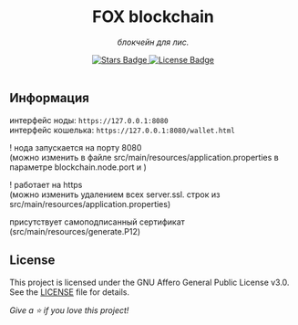 <h1 align="center">FOX blockchain</h1>
<p align="center"><i>блокчейн для лис.</i></p>
<div align="center">
  <a href="https://github.com/flirsys/foxchain/stargazers">
    <img src="https://img.shields.io/github/stars/flirsys/foxchain" alt="Stars Badge"/>
  </a>
  <a href="https://github.com/flirsys/foxchain/blob/main/LICENSE">
    <img src="https://img.shields.io/github/license/flirsys/foxchain" alt="License Badge"/>
  </a>
</div>
<br>

## Информация
интерфейс ноды:     `https://127.0.0.1:8080`<br/>
интерфейс кошелька: `https://127.0.0.1:8080/wallet.html`

! нода запускается на порту 8080<br/>
(можно изменить в файле src/main/resources/application.properties в параметре blockchain.node.port и )

! работает на https<br/>
(можно изменить удалением всех server.ssl. строк из src/main/resources/application.properties)

присутствует самоподписанный сертификат (src/main/resources/generate.P12)

## License
This project is licensed under the GNU Affero General Public License v3.0. See the [LICENSE](LICENSE) file for details.

<i>Give a ⭐️ if you love this project!</i>